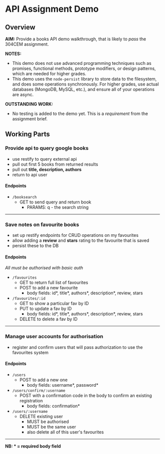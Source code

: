 # API Assignment Demo

## Overview

**AIM:** Provide a books API demo walkthrough, that is likely to *pass* the 304CEM assignment.

**NOTES:**

- This demo does not use advanced programming techniques such as promises, functional methods, prototype modifiers, or design patterns, which are needed for higher grades.
- This demo uses the `node-persist` library to store data to the filesystem, and does some operations synchronously. For higher grades, use actual databases (MongoDB, MySQL, etc.), and ensure all of your operations are async.

**OUTSTANDING WORK:**

- No testing is added to the demo yet. This is a *requirement* from the assignment brief.
  
## Working Parts

### Provide api to query google books

- use restify to query external api
- pull out first 5 books from returned results
- pull out **title, description, authors**
- return to api user
  
#### Endpoints

* `/booksearch`
    - GET to send query and return book
        - PARAMS: q - the search string

-----

### Save notes on favourite books

- set up restify endpoints for CRUD operations on my favourites
- allow adding a **review** and **stars** rating to the favourite that is saved
- persist these to the DB
  
#### Endpoints

*All must be authorised with basic auth*

* `/favourites`
    - GET to return full list of favourites
    - POST to add a new favourite
        * body fields: id\*, title\*, authors\*, description\*, review, stars
* `/favourites/:id`
    - GET to show a particular fav by ID
    - PUT to update a fav by ID
        * body fields: id\*, title\*, authors\*, description\*, review, stars
    - DELETE to delete a fav by ID

-----

### Manage user accounts for authorisation

- register and confirm users that will pass authorization to use the favourites system
  
#### Endpoints

* `/users`
    - POST to add a new one
        * body fields: username\*, password\*
* `/users/confirm/:username`
    - POST with a confirmation code in the body to confirm an existing registration
        * body fields: confirmation\*
* `/users/:username`
    - DELETE existing user
        * MUST be authorised
        * MUST be the same user
        * also delete all of this user's favourites

-----

__NB: \* = required body field__